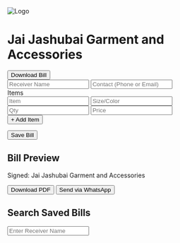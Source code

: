 <!DOCTYPE html><html lang="en">
<head>
  <meta charset="UTF-8" />
  <meta name="viewport" content="width=device-width, initial-scale=1.0" />
  <title>Jai Jashubai Billing</title>
  <link href="https://cdn.jsdelivr.net/npm/tailwindcss@2.2.19/dist/tailwind.min.css" rel="stylesheet">
  <script src="https://cdnjs.cloudflare.com/ajax/libs/jspdf/2.5.1/jspdf.umd.min.js"></script>
</head>
<body class="bg-gray-100 p-4">
  <div class="max-w-4xl mx-auto bg-white shadow-md rounded p-6">
    <div class="flex items-center justify-between mb-6">
      <div class="flex items-center">
        <img src="logo.png" alt="Logo" class="h-16 w-16 mr-4">
        <h1 class="text-2xl font-bold">Jai Jashubai Garment and Accessories</h1>
      </div>
      <button onclick="downloadPDF()" class="bg-green-500 text-white px-4 py-2 rounded">Download Bill</button>
    </div><form id="billForm">
  <input type="hidden" name="billId" id="billId">
  <div class="grid grid-cols-1 md:grid-cols-2 gap-4">
    <input type="text" name="receiver" placeholder="Receiver Name" class="border p-2 rounded" required />
    <input type="text" name="contact" placeholder="Contact (Phone or Email)" class="border p-2 rounded" required />
  </div>

  <div class="mt-4">
    <label class="block font-semibold mb-2">Items</label>
    <div id="itemsList" class="space-y-2">
      <div class="grid grid-cols-4 gap-2">
        <input type="text" placeholder="Item" class="border p-1 rounded" required>
        <input type="text" placeholder="Size/Color" class="border p-1 rounded">
        <input type="number" step="1" placeholder="Qty" class="border p-1 rounded" required>
        <input type="number" step="0.01" placeholder="Price" class="border p-1 rounded" required>
      </div>
    </div>
    <button type="button" onclick="addItem()" class="mt-2 text-sm text-blue-600">+ Add Item</button>
  </div>

  <button type="submit" class="mt-6 bg-blue-600 text-white px-4 py-2 rounded">Save Bill</button>
</form>

<div id="billPreview" class="mt-10 hidden">
  <h2 class="text-xl font-bold mb-4">Bill Preview</h2>
  <div class="border p-4 rounded bg-gray-50">
    <div id="previewContent"></div>
    <p class="mt-4 italic text-right">Signed: Jai Jashubai Garment and Accessories</p>
    <div class="mt-4 flex gap-4">
      <button onclick="downloadPDF()" class="bg-green-500 text-white px-4 py-2 rounded">Download PDF</button>
      <button onclick="sendWhatsApp()" class="bg-teal-500 text-white px-4 py-2 rounded">Send via WhatsApp</button>
    </div>
  </div>
</div>

<div class="mt-10">
  <h2 class="text-lg font-bold mb-2">Search Saved Bills</h2>
  <input type="text" id="searchInput" placeholder="Enter Receiver Name" class="border p-2 w-full rounded mb-2" oninput="searchBills()">
  <ul id="searchResults" class="space-y-2"></ul>
</div>

  </div>  <script>
    const { jsPDF } = window.jspdf;

    function addItem() {
      const list = document.getElementById("itemsList");
      const div = document.createElement("div");
      div.className = "grid grid-cols-4 gap-2";
      div.innerHTML = `
        <input type="text" placeholder="Item" class="border p-1 rounded" required>
        <input type="text" placeholder="Size/Color" class="border p-1 rounded">
        <input type="number" step="1" placeholder="Qty" class="border p-1 rounded" required>
        <input type="number" step="0.01" placeholder="Price" class="border p-1 rounded" required>
      `;
      list.appendChild(div);
    }

    document.getElementById("billForm").onsubmit = function (e) {
      e.preventDefault();
      const form = new FormData(this);
      const receiver = form.get("receiver");
      const contact = form.get("contact");
      const billId = form.get("billId") || Date.now().toString();

      const items = Array.from(document.querySelectorAll("#itemsList > div")).map(div => {
        const inputs = div.querySelectorAll("input");
        return {
          name: inputs[0].value,
          size: inputs[1].value,
          qty: parseFloat(inputs[2].value),
          price: parseFloat(inputs[3].value),
        };
      });

      const bill = { id: billId, receiver, contact, items, date: new Date().toLocaleString() };
      localStorage.setItem(`bill-${billId}`, JSON.stringify(bill));

      renderBill(bill);
      document.getElementById("billId").value = billId;
    }

    function renderBill(bill) {
      let total = 0;
      let html = `<p><strong>Receiver:</strong> ${bill.receiver}</p><p><strong>Contact:</strong> ${bill.contact}</p><p><strong>Date:</strong> ${bill.date}</p><table class='w-full mt-4 text-sm'><thead><tr><th>Item</th><th>Size/Color</th><th>Qty</th><th>Price</th><th>Total</th></tr></thead><tbody>`;
      bill.items.forEach(item => {
        const itemTotal = item.qty * item.price;
        total += itemTotal;
        html += `<tr><td>${item.name}</td><td>${item.size}</td><td>${item.qty}</td><td>₹${item.price.toFixed(2)}</td><td>₹${itemTotal.toFixed(2)}</td></tr>`;
      });
      html += `</tbody></table><p class='mt-4 font-bold'>Grand Total: ₹${total.toFixed(2)}</p>`;
      document.getElementById("previewContent").innerHTML = html;
      document.getElementById("billPreview").classList.remove("hidden");
    }

    function searchBills() {
      const query = document.getElementById("searchInput").value.toLowerCase();
      const resultList = document.getElementById("searchResults");
      resultList.innerHTML = "";

      Object.keys(localStorage).forEach(key => {
        if (key.startsWith("bill-")) {
          const bill = JSON.parse(localStorage.getItem(key));
          if (bill.receiver.toLowerCase().includes(query)) {
            const li = document.createElement("li");
            li.className = "bg-gray-200 p-2 rounded cursor-pointer";
            li.textContent = `${bill.receiver} - ${bill.date}`;
            li.onclick = () => loadBill(bill);
            resultList.appendChild(li);
          }
        }
      });
    }

    function loadBill(bill) {
      document.querySelector("input[name='receiver']").value = bill.receiver;
      document.querySelector("input[name='contact']").value = bill.contact;
      document.getElementById("billId").value = bill.id;

      const itemsList = document.getElementById("itemsList");
      itemsList.innerHTML = "";
      bill.items.forEach(item => {
        const div = document.createElement("div");
        div.className = "grid grid-cols-4 gap-2";
        div.innerHTML = `
          <input type="text" value="${item.name}" class="border p-1 rounded" required>
          <input type="text" value="${item.size}" class="border p-1 rounded">
          <input type="number" value="${item.qty}" step="1" class="border p-1 rounded" required>
          <input type="number" value="${item.price}" step="0.01" class="border p-1 rounded" required>
        `;
        itemsList.appendChild(div);
      });

      renderBill(bill);
    }

    function downloadPDF() {
      const doc = new jsPDF();
      doc.text("Jai Jashubai Garment and Accessories", 10, 10);
      doc.fromHTML(document.getElementById("previewContent"), 10, 20);
      doc.save("bill.pdf");
    }

    function sendWhatsApp() {
      const content = document.getElementById("previewContent").innerText;
      const msg = encodeURIComponent(content);
      const contact = document.querySelector("input[name='contact']").value;
      window.open(`https://wa.me/${contact}?text=${msg}`, "_blank");
    }
  </script></body>
</html>
